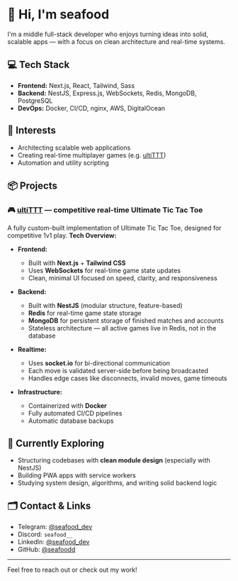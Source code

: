 # 👋 Hi, I'm seafood
I'm a middle full-stack developer who enjoys turning ideas into solid, scalable apps — with a focus on clean architecture and real-time systems.

## 💻 Tech Stack
- **Frontend:** Next.js, React, Tailwind, Sass
- **Backend:** NestJS, Express.js, WebSockets, Redis, MongoDB, PostgreSQL
- **DevOps:** Docker, CI/CD, nginx, AWS, DigitalOcean

## 🧠 Interests
- Architecting scalable web applications
- Creating real-time multiplayer games (e.g. [ultiTTT](https://ultittt.org))
- Automation and utility scripting

## 📦 Projects
### 🎮 [ultiTTT](https://ultittt.org) — competitive real-time Ultimate Tic Tac Toe
A fully custom-built implementation of Ultimate Tic Tac Toe, designed for competitive 1v1 play.
**Tech Overview:**
- **Frontend:**
  - Built with **Next.js** + **Tailwind CSS**
  - Uses **WebSockets** for real-time game state updates
  - Clean, minimal UI focused on speed, clarity, and responsiveness

- **Backend:**
  - Built with **NestJS** (modular structure, feature-based)
  - **Redis** for real-time game state storage
  - **MongoDB** for persistent storage of finished matches and accounts
  - Stateless architecture — all active games live in Redis, not in the database

- **Realtime:**  
  - Uses **socket.io** for bi-directional communication  
  - Each move is validated server-side before being broadcasted  
  - Handles edge cases like disconnects, invalid moves, game timeouts

- **Infrastructure:**  
  - Containerized with **Docker**
  - Fully automated CI/CD pipelines
  - Automatic database backups

## 🧪 Currently Exploring
- Structuring codebases with **clean module design** (especially with NestJS)
- Building PWA apps with service workers
- Studying system design, algorithms, and writing solid backend logic

## 🗂️ Contact & Links
- Telegram: [@seafood_dev](https://t.me/seafood_dev)  
- Discord: `seafood__`
- LinkedIn: [@seafood_dev](https://www.linkedin.com/in/seafood-dev/)
- GitHub: [@seafoodd](https://github.com/seafoodd)

---

Feel free to reach out or check out my work!
